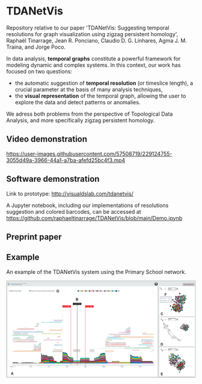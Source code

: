 # TDANetVis

Repository relative to our paper 'TDANetVis: Suggesting temporal resolutions for graph visualization using zigzag persistent homology', Raphaël Tinarrage, Jean R. Ponciano, Claudio D. G. Linhares, Agma J. M. Traina, and Jorge Poco.

In data analysis, **temporal graphs** constitute a powerful framework for modeling dynamic and complex systems. In this context, our work has focused on two questions:
- the automatic suggestion of **temporal resolution** (or timeslice length), a crucial parameter at the basis of many analysis techniques,
- the **visual representation** of the temporal graph, allowing the user to explore the data and detect patterns or anomalies.

We adress both problems from the perspective of Topological Data Analysis, and more specifically zigzag persistent homology.

## Video demonstration

https://user-images.githubusercontent.com/57508719/229124755-3055d49a-3966-44a1-a7ba-afefd25bc4f3.mp4

## Software demonstration

Link to prototype: http://visualdslab.com/tdanetvis/

A Jupyter notebook, including our implementations of resolutions suggestion and colored barcodes, can be accessed at https://github.com/raphaeltinarrage/TDANetVis/blob/main/Demo.ipynb

## Preprint paper

## Example

An example of the TDANetVis system using the Primary School network.

![TDANETVis](img/TDANetVis_Frontend.png?raw=true "TDANetVis")
